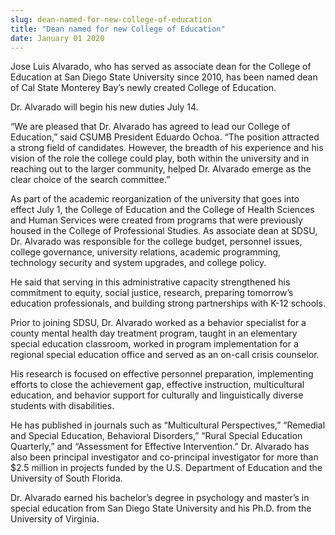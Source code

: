 ```yaml
---
slug: dean-named-for-new-college-of-education
title: "Dean named for new College of Education"
date: January 01 2020
---
```


 
<p>
  Jose Luis Alvarado, who has served as associate dean for the College of
  Education at San Diego State University since 2010, has been named dean of Cal
  State Monterey Bay’s newly created College of Education.
</p>
<p>Dr. Alvarado will begin his new duties July 14.</p>
<p>
  “We are pleased that Dr. Alvarado has agreed to lead our College of
  Education,” said CSUMB President Eduardo Ochoa. “The position attracted a
  strong field of candidates. However, the breadth of his experience and his
  vision of the role the college could play, both within the university and in
  reaching out to the larger community, helped Dr. Alvarado emerge as the clear
  choice of the search committee.”
</p>
<p>
  As part of the academic reorganization of the university that goes into effect
  July 1, the College of Education and the College of Health Sciences and Human
  Services were created from programs that were previously housed in the College
  of Professional Studies. As associate dean at SDSU, Dr. Alvarado was
  responsible for the college budget, personnel issues, college governance,
  university relations, academic programming, technology security and system
  upgrades, and college policy.
</p>
<p>
  He said that serving in this administrative capacity strengthened his
  commitment to equity, social justice, research, preparing tomorrow’s education
  professionals, and building strong partnerships with K-12 schools.
</p>
<p>
  Prior to joining SDSU, Dr. Alvarado worked as a behavior specialist for a
  county mental health day treatment program, taught in an elementary special
  education classroom, worked in program implementation for a regional special
  education office and served as an on-call crisis counselor.
</p>
<p>
  His research is focused on effective personnel preparation, implementing
  efforts to close the achievement gap, effective instruction, multicultural
  education, and behavior support for culturally and linguistically diverse
  students with disabilities.
</p>
<p>
  He has published in journals such as “Multicultural Perspectives,” “Remedial
  and Special Education, Behavioral Disorders,” “Rural Special Education
  Quarterly,” and “Assessment for Effective Intervention.” Dr. Alvarado has also
  been principal investigator and co-principal investigator for more than $2.5
  million in projects funded by the U.S. Department of Education and the
  University of South Florida.
</p>
<p>
  Dr. Alvarado earned his bachelor’s degree in psychology and master’s in
  special education from San Diego State University and his Ph.D. from the
  University of Virginia.
</p>
<p></p>
 
